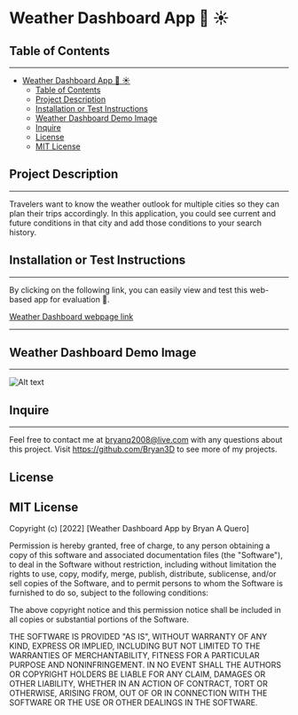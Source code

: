 # Weather Dashboard App 📆 ☀️

## Table of Contents

---

- [Weather Dashboard App 📆 ☀️](#weather-dashboard-app--️)
  - [Table of Contents](#table-of-contents)
  - [Project Description](#project-description)
  - [Installation or Test Instructions](#installation-or-test-instructions)
  - [Weather Dashboard Demo Image](#weather-dashboard-demo-image)
  - [Inquire](#inquire)
  - [License](#license)
  - [MIT License](#mit-license)

## Project Description

---
Travelers want to know the weather outlook for multiple cities so they can plan their trips accordingly. In this application, you could see current and future conditions in that city and add those conditions to your search history.

## Installation or Test Instructions

---
By clicking on the following link, you can easily view and test this web-based app for evaluation 🔗.

[Weather Dashboard webpage link](https://bryan3d.github.io/Work-Day-Scheduler/)

---

## Weather Dashboard Demo Image

---
![Alt text](img/2022-12-15%2015_44_28-Work%20Day%20Scheduler.png)

## Inquire

---
Feel free to contact me at bryanq2008@live.com with any questions about this project. Visit <https://github.com/Bryan3D> to see more of my projects.

## License

MIT License
---

Copyright (c) [2022] [Weather Dashboard App by Bryan A Quero]

Permission is hereby granted, free of charge, to any person obtaining a copy
of this software and associated documentation files (the "Software"), to deal
in the Software without restriction, including without limitation the rights
to use, copy, modify, merge, publish, distribute, sublicense, and/or sell
copies of the Software, and to permit persons to whom the Software is
furnished to do so, subject to the following conditions:

The above copyright notice and this permission notice shall be included in all
copies or substantial portions of the Software.

THE SOFTWARE IS PROVIDED "AS IS", WITHOUT WARRANTY OF ANY KIND, EXPRESS OR
IMPLIED, INCLUDING BUT NOT LIMITED TO THE WARRANTIES OF MERCHANTABILITY,
FITNESS FOR A PARTICULAR PURPOSE AND NONINFRINGEMENT. IN NO EVENT SHALL THE
AUTHORS OR COPYRIGHT HOLDERS BE LIABLE FOR ANY CLAIM, DAMAGES OR OTHER
LIABILITY, WHETHER IN AN ACTION OF CONTRACT, TORT OR OTHERWISE, ARISING FROM,
OUT OF OR IN CONNECTION WITH THE SOFTWARE OR THE USE OR OTHER DEALINGS IN THE
SOFTWARE.
